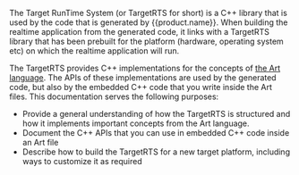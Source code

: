 The Target RunTime System (or TargetRTS for short) is a C++ library that is used by the code that is generated by {{product.name}}. When building the realtime application from the generated code, it links with a TargetRTS library that has been prebuilt for the platform (hardware, operating system etc) on which the realtime application will run.

The TargetRTS provides C++ implementations for the concepts of [the Art language](../art-lang). The APIs of these implementations are used by the generated code, but also by the embedded C++ code that you write inside the Art files. This documentation serves the following purposes:

* Provide a general understanding of how the TargetRTS is structured and how it implements important concepts from the Art language.
* Document the C++ APIs that you can use in embedded C++ code inside an Art file
* Describe how to build the TargetRTS for a new target platform, including ways to customize it as required


